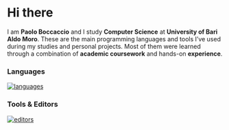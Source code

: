 # Hi there 
I am **Paolo Boccaccio** and I study **Computer Science** at **University of Bari Aldo Moro**. These are the main programming languages and tools I’ve used during my studies and personal projects. Most of them were learned through a combination of **academic coursework** and hands-on **experience**.

### Languages
[![languages](https://skillicons.dev/icons?i=md,py,java,cpp,c,mysql)](https://skillicons.dev)

### Tools & Editors
[![editors](https://skillicons.dev/icons?i=sublime,vscode,replit,git,docker)](https://skillicons.dev)



<!--
**paolo-boccaccio/paolo-boccaccio** is a ✨ _special_ ✨ repository because its `README.md` (this file) appears on your GitHub profile.

Here are some ideas to get you started:

- 🔭 I’m currently working on ...
- 🌱 I’m currently learning ...
- 👯 I’m looking to collaborate on ...
- 🤔 I’m looking for help with ...
- 💬 Ask me about ...
- 📫 How to reach me: ...
- 😄 Pronouns: ...
- ⚡ Fun fact: ...
-->
